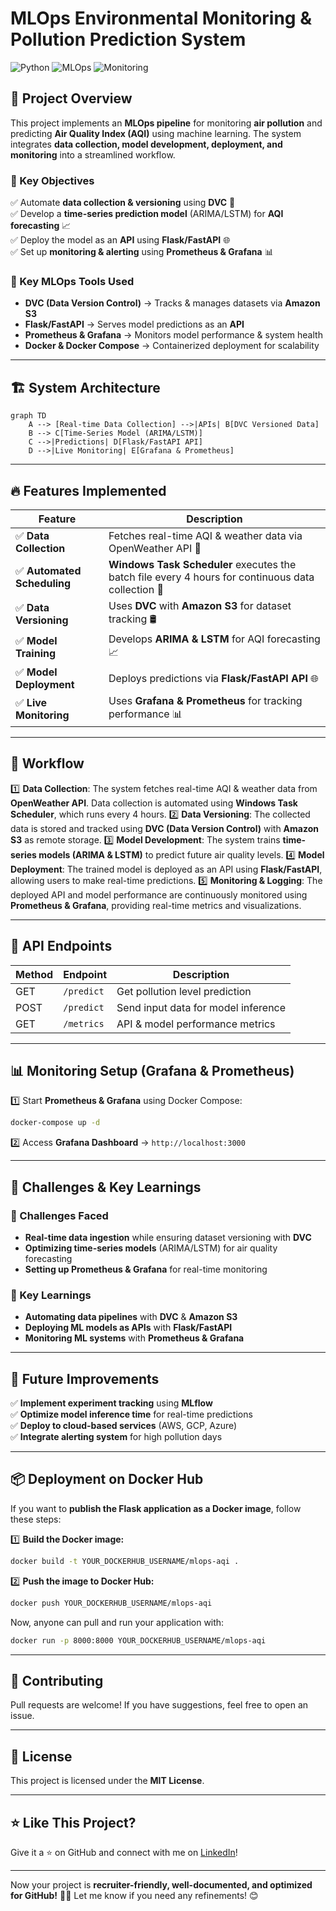 # MLOps Environmental Monitoring & Pollution Prediction System

![Python](https://img.shields.io/badge/Python-3.8%2B-blue)
![MLOps](https://img.shields.io/badge/MLOps-DVC%2C%20MLflow%2C%20Docker-green)
![Monitoring](https://img.shields.io/badge/Monitoring-Grafana%2C%20Prometheus-orange)

## 📌 Project Overview
This project implements an **MLOps pipeline** for monitoring **air pollution** and predicting **Air Quality Index (AQI)** using machine learning. The system integrates **data collection, model development, deployment, and monitoring** into a streamlined workflow.  

### 🔹 Key Objectives
✅ Automate **data collection & versioning** using **DVC** 🔄  
✅ Develop a **time-series prediction model** (ARIMA/LSTM) for **AQI forecasting** 📈  
✅ Deploy the model as an **API** using **Flask/FastAPI** 🌐  
✅ Set up **monitoring & alerting** using **Prometheus & Grafana** 📊  

### 🔹 Key MLOps Tools Used
- **DVC (Data Version Control)** → Tracks & manages datasets via **Amazon S3**
- **Flask/FastAPI** → Serves model predictions as an **API**
- **Prometheus & Grafana** → Monitors model performance & system health
- **Docker & Docker Compose** → Containerized deployment for scalability

---

## 🏗️ System Architecture
```mermaid
graph TD
    A --> [Real-time Data Collection] -->|APIs| B[DVC Versioned Data]
    B --> C[Time-Series Model (ARIMA/LSTM)]
    C -->|Predictions| D[Flask/FastAPI API]
    D -->|Live Monitoring| E[Grafana & Prometheus]
```

---

## 🔥 Features Implemented
| Feature               | Description |
|-----------------------|-------------|
| ✅ **Data Collection** | Fetches real-time AQI & weather data via OpenWeather API 📡 |
| ✅ **Automated Scheduling** | **Windows Task Scheduler** executes the batch file every 4 hours for continuous data collection 🔄 |
| ✅ **Data Versioning** | Uses **DVC** with **Amazon S3** for dataset tracking 🛢️ |
| ✅ **Model Training** | Develops **ARIMA & LSTM** for AQI forecasting 📈 |
| ✅ **Model Deployment** | Deploys predictions via **Flask/FastAPI API** 🌐 |
| ✅ **Live Monitoring** | Uses **Grafana & Prometheus** for tracking performance 📊 |

---

## 🔄 Workflow
1️⃣ **Data Collection**: The system fetches real-time AQI & weather data from **OpenWeather API**. Data collection is automated using **Windows Task Scheduler**, which runs every 4 hours.
2️⃣ **Data Versioning**: The collected data is stored and tracked using **DVC (Data Version Control)** with **Amazon S3** as remote storage.
3️⃣ **Model Development**: The system trains **time-series models (ARIMA & LSTM)** to predict future air quality levels.
4️⃣ **Model Deployment**: The trained model is deployed as an API using **Flask/FastAPI**, allowing users to make real-time predictions.
5️⃣ **Monitoring & Logging**: The deployed API and model performance are continuously monitored using **Prometheus & Grafana**, providing real-time metrics and visualizations.

---

## 📜 API Endpoints
| Method | Endpoint           | Description |
|--------|-------------------|-------------|
| GET    | `/predict`         | Get pollution level prediction |
| POST   | `/predict`         | Send input data for model inference |
| GET    | `/metrics`         | API & model performance metrics |

---

## 📊 Monitoring Setup (Grafana & Prometheus)

1️⃣ Start **Prometheus & Grafana** using Docker Compose:
```bash
docker-compose up -d
```
2️⃣ Access **Grafana Dashboard** → `http://localhost:3000`

---

## 🔧 Challenges & Key Learnings

### 🚧 Challenges Faced
- **Real-time data ingestion** while ensuring dataset versioning with **DVC**  
- **Optimizing time-series models** (ARIMA/LSTM) for air quality forecasting  
- **Setting up Prometheus & Grafana** for real-time monitoring  

### 🎯 Key Learnings
- **Automating data pipelines** with **DVC** & **Amazon S3**  
- **Deploying ML models as APIs** with **Flask/FastAPI**  
- **Monitoring ML systems** with **Prometheus & Grafana**  

---

## 🚀 Future Improvements
✅ **Implement experiment tracking** using **MLflow**  
✅ **Optimize model inference time** for real-time predictions  
✅ **Deploy to cloud-based services** (AWS, GCP, Azure)  
✅ **Integrate alerting system** for high pollution days  

---

## 📦 Deployment on Docker Hub

If you want to **publish the Flask application as a Docker image**, follow these steps:

1️⃣ **Build the Docker image:**
```bash
docker build -t YOUR_DOCKERHUB_USERNAME/mlops-aqi .
```
2️⃣ **Push the image to Docker Hub:**
```bash
docker push YOUR_DOCKERHUB_USERNAME/mlops-aqi
```
Now, anyone can pull and run your application with:
```bash
docker run -p 8000:8000 YOUR_DOCKERHUB_USERNAME/mlops-aqi
```

---

## 🤝 Contributing
Pull requests are welcome! If you have suggestions, feel free to open an issue.

---

## 📄 License
This project is licensed under the **MIT License**.

---

## ⭐ Like This Project?
Give it a ⭐ on GitHub and connect with me on [LinkedIn](https://linkedin.com/in/YOUR_PROFILE)!

---

Now your project is **recruiter-friendly, well-documented, and optimized for GitHub!** 🚀🔥 Let me know if you need any refinements! 😊

